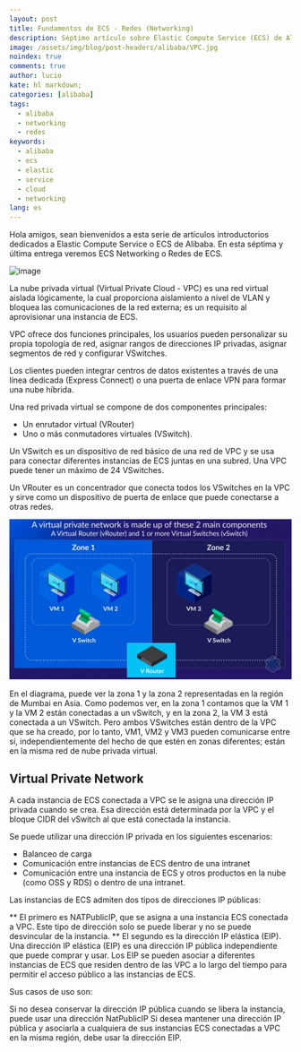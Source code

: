 ```yaml
---
layout: post
title: Fundamentos de ECS - Redes (Networking)
description: Séptimo artículo sobre Elastic Compute Service (ECS) de Alibaba - Redes (Networking).
image: /assets/img/blog/post-headers/alibaba/VPC.jpg
noindex: true
comments: true
author: lucio
kate: hl markdown;
categories: [alibaba]
tags:
  - alibaba
  - networking
  - redes
keywords:
  - alibaba
  - ecs
  - elastic
  - service
  - cloud
  - networking
lang: es
---
```


Hola amigos, sean bienvenidos a esta serie de artículos introductorios dedicados a Elastic Compute Service o ECS de Alibaba. En esta séptima y última entrega veremos ECS Networking o Redes de ECS.

![image](/assets/img/blog/tutorials/alibaba/articulos-ecs/alibaba-networking.jpg)

La nube privada virtual (Virtual Private Cloud - VPC) es una red virtual aislada lógicamente, la cual proporciona aislamiento a nivel de VLAN y bloquea las comunicaciones de la red externa; es un requisito al aprovisionar una instancia de ECS.

VPC ofrece dos funciones principales, los usuarios pueden personalizar su propia topología de red, asignar rangos de direcciones IP privadas, asignar segmentos de red y configurar VSwitches.

Los clientes pueden integrar centros de datos existentes a través de una línea dedicada (Express Connect) o una puerta de enlace VPN para formar una nube híbrida.

Una red privada virtual se compone de dos componentes principales: 

- Un enrutador virtual (VRouter) 
- Uno o más conmutadores virtuales (VSwitch).

Un VSwitch es un dispositivo de red básico de una red de VPC y se usa para conectar diferentes instancias de ECS juntas en una subred. Una VPC puede tener un máximo de 24 VSwitches.

Un VRouter es un concentrador que conecta todos los VSwitches en la VPC y sirve como un dispositivo de puerta de enlace que puede conectarse a otras redes.

![image](/assets/img/blog/tutorials/alibaba/articulos-ecs/VPC-Networking.png)

En el diagrama, puede ver la zona 1 y la zona 2 representadas en la región de Mumbai en Asia. Como podemos ver, en la zona 1 contamos que la VM 1 y la VM 2 están conectadas a un vSwitch, y en la zona 2, la VM 3 está conectada a un VSwitch. Pero ambos VSwitches están dentro de la VPC que se ha creado, por lo tanto, VM1, VM2 y VM3 pueden comunicarse entre sí, independientemente del hecho de que estén en zonas diferentes; están en la misma red de nube privada virtual.

## Virtual Private Network

A cada instancia de ECS conectada a VPC se le asigna una dirección IP privada cuando se crea. Esa dirección está determinada por la VPC y el bloque CIDR del vSwitch al que está conectada la instancia.

Se puede utilizar una dirección IP privada en los siguientes escenarios:

- Balanceo de carga
- Comunicación entre instancias de ECS dentro de una intranet
- Comunicación entre una instancia de ECS y otros productos en la nube (como OSS y RDS) o dentro de una intranet.

Las instancias de ECS admiten dos tipos de direcciones IP públicas:

** El primero es NATPublicIP, que se asigna a una instancia ECS conectada a VPC. Este tipo de dirección solo se puede liberar y no se puede desvincular de la instancia. 
** El segundo es la dirección IP elástica (EIP). Una dirección IP elástica (EIP) es una dirección IP pública independiente que puede comprar y usar. Los EIP se pueden asociar a diferentes instancias de ECS que residen dentro de las VPC a lo largo del tiempo para permitir el acceso público a las instancias de ECS.

Sus casos de uso son:

Si no desea conservar la dirección IP pública cuando se libera la instancia, puede usar una dirección NatPublicIP
Si desea mantener una dirección IP pública y asociarla a cualquiera de sus instancias ECS conectadas a VPC en la misma región, debe usar la dirección EIP.
